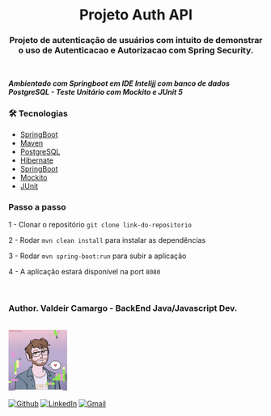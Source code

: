 <h1 align="center"> Projeto Auth API  </h1>

<h3 align="center"> Projeto de autenticação de usuários com intuito de demonstrar o uso de Autenticacao e Autorizacao com Spring Security. </h3>
<br>

***Ambientado com Springboot em IDE Intelijj com banco de dados PostgreSQL - Teste Unitário com Mockito e JUnit 5***

### 🛠 Tecnologias

- [SpringBoot](https://spring.io/projects/spring-boot)
- [Maven](http://maven.apache.org)
- [PostgreSQL](https://www.postgresql.org)
- [Hibernate](https://hibernate.org)
- [SpringBoot](https://spring.io)
- [Mockito](https://site.mockito.org)
- [JUnit](https://junit.org/junit5/)

### Passo a passo

1 - Clonar o repositório `git clone link-do-repositorio`

2 - Rodar `mvn clean install` para instalar as dependências

3 - Rodar `mvn spring-boot:run` para subir a aplicação

4 - A aplicação estará disponível na port `8080`

<br>


### Author.   Valdeir Camargo -  BackEnd Java/Javascript Dev.
<br />
<img alt="Camargovf" title="#Camargovf" src="https://github.com/Camargovf/Camargovf/blob/main/IMG_1202_Easy-Resize.com.jpg?raw=true" /> 

[![Github](https://img.shields.io/badge/-Github-000?style=flat&logo=Github&logoColor=white)](https://github.com/Camargovf)
[![LinkedIn](https://img.shields.io/badge/-LinkedIn-blue?style=flat&logo=Linkedin&logoColor=white)](https://www.linkedin.com/in/camargovf/)
[![Gmail](https://img.shields.io/badge/-Gmail-c14438?style=flat&logo=Gmail&logoColor=white)](mailto:contato@valdeircamargo.com)

<br />